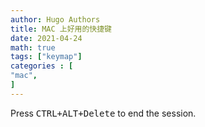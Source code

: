 ```yaml
---
author: Hugo Authors
title: MAC 上好用的快捷键
date: 2021-04-24
math: true
tags: ["keymap"]
categories : [                              
"mac",
]
---
```

Press <kbd><kbd>CTRL</kbd>+<kbd>ALT</kbd>+<kbd>Delete</kbd></kbd> to end the session.
